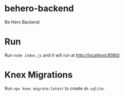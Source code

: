 # behero-backend
Be Hero Backend

# Run

Run ```node index.js``` and it will run at [http://localhost:8080/](http://localhost:8080/)

# Knex Migrations

Run ```npx knex migrate:latest``` to create ```db.sqlite```.